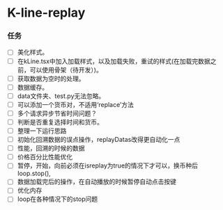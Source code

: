 # K-line-replay

### 任务

- [ ] 美化样式。
- [ ] 在kLine.tsx中加入加载样式，以及加载失败，重试的样式(在加载完数据之前，可以使用骨架（待开发）)。
- [ ] 获取数据为空时的处理。
- [ ] 数据缓存。
- [ ] data文件夹、test.py无法忽略。
- [ ] 可以添加一个货币对，不适用‘replace’方法
- [ ] 多个请求异步节省时间问题？
- [ ] 判断是否重复选择时间和货币。
- [ ] 整理一下运行思路
- [ ] 初始化回溯数据的误点操作，replayDatas改得更自动化一点
- [ ] 性能，回溯的时候的数据
- [ ] 价格百分比性能优化
- [ ] 暂停，开始，向前必须在isreplay为true的情况下才可以，换币种后loop.stop(),
- [ ] 数据加载完后的操作，在自动播放的时候暂停自动点击按键
- [ ] 优化内存
- [ ] loop在各种情况下的stop问题